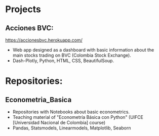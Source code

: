 # Projects

## Acciones BVC: 
https://accionesbvc.herokuapp.com/ 
- Web app designed as a dashboard with basic information about the main stocks trading on BVC (Colombia Stock Exchange).
- Dash-Plotly, Python, HTML, CSS, BeautifulSoup.

# Repositories:
## Econometria_Basica
- Repositories with Notebooks about basic econometrics.
- Teaching material of "Econometría Básica con Python" (UIFCE [Universidad Nacional de Colombia] course)
- Pandas, Statsmodels, Linearmodels, Matplotlib, Seaborn
